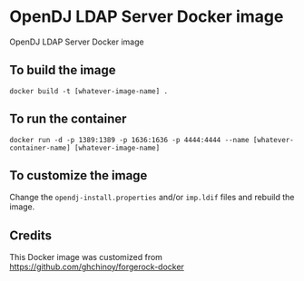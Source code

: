 # OpenDJ LDAP Server Docker image
OpenDJ LDAP Server Docker image

## To build the image
`docker build -t [whatever-image-name] .`

## To run the container
`docker run -d -p 1389:1389 -p 1636:1636 -p 4444:4444 --name [whatever-container-name] [whatever-image-name]`

## To customize the image
Change the `opendj-install.properties` and/or `imp.ldif` files and rebuild the image.

## Credits
This Docker image was customized from https://github.com/ghchinoy/forgerock-docker

